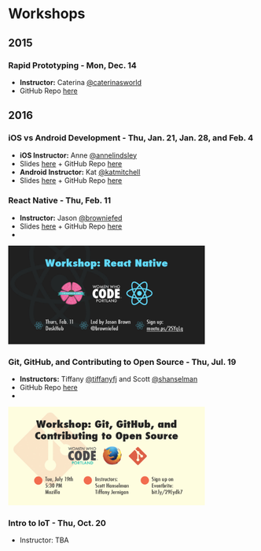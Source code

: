# Workshops

## 2015

### Rapid Prototyping - Mon, Dec. 14
- **Instructor:** Caterina [@caterinasworld](http://github.com/caterinasworld)  
- GitHub Repo [here](https://github.com/caterinasworld/rapid-prototyping-workshop)

## 2016

### iOS vs Android Development - Thu, Jan. 21, Jan. 28, and Feb. 4
- **iOS Instructor:** Anne [@annelindsley](http://github.com/annelindsley)  
- Slides [here](http://docs.google.com/presentation/d/1nQ6lpclnDxTyXvNgV46W1xboY-4l6col9Np0VpRByOU/edit#slide=id.p) + GitHub Repo [here](http://github.com/annelindsley/BasicWeatherAppIOS)  
- **Android Instructor:** Kat [@katmitchell](http://github.com/katmitchell)  
- Slides [here](http://docs.google.com/presentation/d/15zeffegzsIjA9g44wP9Kjlk0YHjdSf6VQvqV5u3rsCI/edit#slide=id.p) + GitHub Repo [here](http://github.com/katmitchell/ChickTechWeatherAppAndroid)

### React Native - Thu, Feb. 11
- **Instructor:** Jason [@browniefed](http://github.com/browniefed)  
- Slides [here](http://slides.com/browniefed/react-native#/) + GitHub Repo [here](http://github.com/browniefed/forecast)
- 
<img height=200 src="graphics/react-native.jpg" title="Workshop: React Native">

### Git, GitHub, and Contributing to Open Source - Thu, Jul. 19
- **Instructors:** Tiffany [@tiffanyfj](https://github.com/tiffanyfj) and Scott [@shanselman](https://github.com/shanselman)
- GitHub Repo [here](https://github.com/wwcodeportland/git-github-os)
- 
<img height=200 src="graphics/git-oss.jpg" title="Workshop: Git, GitHub, and Contributing to Open Source">

### Intro to IoT - Thu, Oct. 20
- Instructor: TBA
